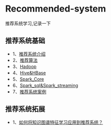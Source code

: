 # Recommended-system
推荐系统学习,记录一下

## 推荐系统基础
- 1、[推荐系统介绍](https://github.com/GoodDayUp/Recommended-system/tree/master/%E6%8E%A8%E8%8D%90%E7%B3%BB%E7%BB%9F%E5%9F%BA%E7%A1%80/%E6%8E%A8%E8%8D%90%E7%B3%BB%E7%BB%9F%E4%BB%8B%E7%BB%8D)
- 2、[推荐算法](https://github.com/GoodDayUp/Recommended-system/tree/master/%E6%8E%A8%E8%8D%90%E7%B3%BB%E7%BB%9F%E5%9F%BA%E7%A1%80/%E6%8E%A8%E8%8D%90%E7%AE%97%E6%B3%95)
- 3、[Hadoop](https://github.com/GoodDayUp/Recommended-system/tree/master/%E6%8E%A8%E8%8D%90%E7%B3%BB%E7%BB%9F%E5%9F%BA%E7%A1%80/Hadoop)
- 4、[Hive&HBase](https://github.com/GoodDayUp/Recommended-system/tree/master/%E6%8E%A8%E8%8D%90%E7%B3%BB%E7%BB%9F%E5%9F%BA%E7%A1%80/Hive%26HBase)
- 5、[Spark_Core](https://github.com/GoodDayUp/Recommended-system/tree/master/%E6%8E%A8%E8%8D%90%E7%B3%BB%E7%BB%9F%E5%9F%BA%E7%A1%80/Spark_Core)
- 6、[Spark_sql&Spark_streaming](https://github.com/GoodDayUp/Recommended-system/tree/master/%E6%8E%A8%E8%8D%90%E7%B3%BB%E7%BB%9F%E5%9F%BA%E7%A1%80/Spark_sql%26Spark_streaming)
- 7、[推荐系统案例](https://github.com/GoodDayUp/Recommended-system/tree/master/%E6%8E%A8%E8%8D%90%E7%B3%BB%E7%BB%9F%E5%9F%BA%E7%A1%80/%E6%8E%A8%E8%8D%90%E7%B3%BB%E7%BB%9F%E6%A1%88%E4%BE%8B)


## 推荐系统拓展
- 1、[如何将知识图谱特征学习应用到推荐系统？](https://www.msra.cn/zh-cn/news/features/embedding-knowledge-graph-in-recommendation-system-ii)


